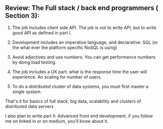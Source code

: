 
## Review: The Full stack / back end programmers ( Section 3):

1. The job includes client side API. The job is not to write API, but to write good API as defined in part I.

1. Development includes an imperative language, and declarative: SQL (or the what ever the platform specific NoSQL is using)

1. Avoid adjectives and use numbers. You can get performance numbers by doing load testing.

1. The job includes a UX part: what is the response time the user will experience. An scaling for number of users. 

1. To do a distributed cluster of data systems, you must first master a single system. 


That's it for basics of full stack, big data, scalability and clusters of distributed data servers

I also plan to write part II: Advanced front end development, if you follow me on linked in or on medium, you'll know about it.